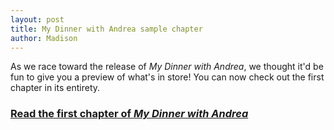 ```yaml
---
layout: post
title: My Dinner with Andrea sample chapter
author: Madison
---
```


As we race toward the release of *My Dinner with Andrea*, we thought it'd be fun to give you a preview of what's in store! You can now check out the first chapter in its entirety.

### [Read the first chapter of *My Dinner with Andrea*](/my-dinner-with-andrea/sample-chapter)
